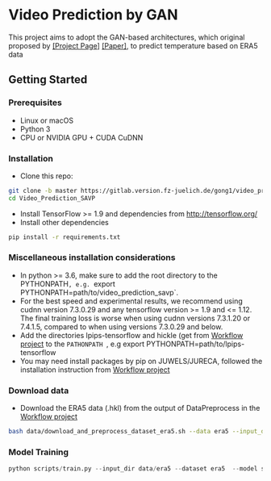 # Video Prediction by GAN

This project aims to adopt the GAN-based architectures,  which original proposed by [[Project Page]](https://alexlee-gk.github.io/video_prediction/) [[Paper]](https://arxiv.org/abs/1804.01523), to predict temperature based on ERA5 data
 
## Getting Started ###
### Prerequisites
- Linux or macOS
- Python 3
- CPU or NVIDIA GPU + CUDA CuDNN

### Installation
- Clone this repo:
```bash
git clone -b master https://gitlab.version.fz-juelich.de/gong1/video_prediction_savp.git
cd Video_Prediction_SAVP
```
- Install TensorFlow >= 1.9 and dependencies from http://tensorflow.org/
- Install other dependencies

```bash
pip install -r requirements.txt
```

### Miscellaneous installation considerations
- In python >= 3.6, make sure to add the root directory to the PYTHONPATH`, e.g. `export PYTHONPATH=path/to/video_prediction_savp`.
- For the best speed and experimental results, we recommend using cudnn version 7.3.0.29 and any tensorflow version >= 1.9 and <= 1.12. The final training loss is worse when using cudnn versions 7.3.1.20 or 7.4.1.5, compared to when using versions 7.3.0.29 and below.
- Add the directories lpips-tensorflow and hickle (get from [Workflow project](https://gitlab.version.fz-juelich.de/gong1/workflow_parallel_frame_prediction) to the  `PATHONPATH `, e.g export PYTHONPATH=path/to/lpips-tensorflow
- You may need install packages by pip on JUWELS/JURECA, followed the installation instruction from [Workflow project](https://gitlab.version.fz-juelich.de/gong1/workflow_parallel_frame_prediction) 
### Download data

- Download the ERA5 data (.hkl) from the output of DataPreprocess in the [Workflow project](https://gitlab.version.fz-juelich.de/gong1/workflow_parallel_frame_prediction)
```bash
bash data/download_and_preprocess_dataset_era5.sh --data era5 --input_dir /splits --output_dir  data/era5 
```

### Model Training
```python
python scripts/train.py --input_dir data/era5 --dataset era5  --model savp --model_hparams_dict hparams/kth/ours_savp/model_hparams.json --output_dir logs/era5/ours_savp
```

